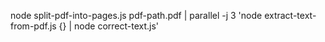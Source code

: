 node split-pdf-into-pages.js pdf-path.pdf | parallel -j 3 'node extract-text-from-pdf.js {} | node correct-text.js'
